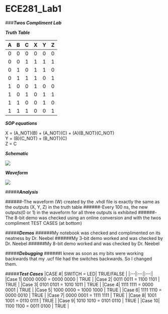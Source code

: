 ECE281_Lab1
===========

###__*Twos Compliment Lab*__


__*Truth Table*__


|A|B|C|X|Y|Z|
|:--:|:--:|:--:|:--:|:--:|:--:|
|0|0|0|0|0|0|
|0|0|1|1|1|1|
|0|1|0|1|1|0|
|0|1|1|1|0|1|
|1|0|0|1|0|0|
|1|0|1|0|1|1|
|1|1|0|0|1|0|
|1|1|1|0|0|1|


__*SOP equations*__


X = (A_NOT)(B) + (A_NOT)(C) + (A)(B_NOT)(C_NOT)  
Y = (B)(C_NOT) + (B_NOT)(C)  
Z = C


__*Schematic*__


![](https://github.com/dustyweisner/ECE281_Lab1/blob/master/logicdesign.jpg?raw=true)


__*Waveform*__


![](https://github.com/dustyweisner/ECE281_Lab1/blob/master/wave.GIF?raw=true)


#####__*Analysis*__


######-The waveform (W) created by the .vhdl file is exactly the same as the outputs (X, Y, Z) in the truth table
######-Every 100 ns, the new outputs(0 or 1) in the waveform for all three outputs is exhibited
######-The 8-bit demo was checked using an online conversion and with the twos compliment TEST CASES (at bottom)


#####__*Demos*__
######My notebook was checked and complimented on its neatness by Dr. Neebel
######My 3-bit demo worked and was checked by Dr. Neebel
######My 8-bit demo worked and was checked by Dr. Neebel


#####__*Debugging*__
######I knew as soon as my bits were working backwards that my .ucf file had the switches backwards. So I changed them.


#####__*Test Cases*__
|CASE #| SWITCH = LED| TRUE/FALSE |
|:--|:--:|:--:|
|Case 1| 0000 0000 = 0000 0000 | TRUE |
|Case 2| 0011 0011 = 1100 1101 | TRUE |
|Case 3| 0101 0101 = 1010 1011 | TRUE |
|Case 4| 1111 1111 = 0000 0001 | TRUE |
|Case 5| 1000 0000 = 1000 1000 | TRUE |
|Case 6| 1111 1110 = 0000 0010 | TRUE |
|Case 7| 0000 0001 = 1111 1111 | TRUE |
|Case 8| 1001 1001 = 0110 0111 | TRUE |
|Case 9| 1010 1010 = 0101 0110 | TRUE |
|Case 10| 1100 1100 = 0011 0100 | TRUE |
